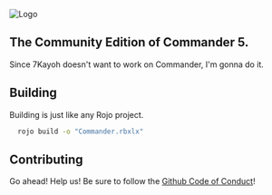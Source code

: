 
![Logo](https://us-east-1.tixte.net/uploads/naymmm.has.rocks/ce.png)

## The Community Edition of Commander 5.

Since 7Kayoh doesn't want to work on Commander, I'm gonna do it.


## Building

Building is just like any Rojo project.

```bash
  rojo build -o "Commander.rbxlx"
```


## Contributing

Go ahead! Help us!
Be sure to follow the [Github Code of Conduct](https://docs.github.com/en/site-policy/github-terms/github-community-code-of-conduct)!

